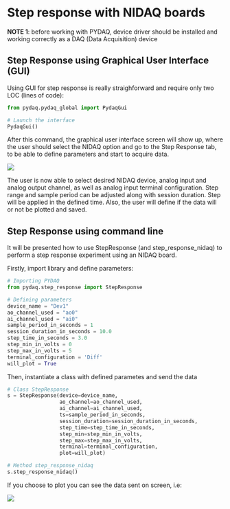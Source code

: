 # Step response with NIDAQ boards

**NOTE 1**: before working with PYDAQ, device driver should be installed and working correctly as a DAQ (Data
Acquisition) device

## Step Response using Graphical User Interface (GUI)

Using GUI for step response is really straighforward and require only
two LOC (lines of code):

```python
from pydaq.pydaq_global import PydaqGui

# Launch the interface
PydaqGui()
```

After this command, the graphical user interface screen will show up, where the
user should select the NIDAQ option and go to the Step Response tab,
to be able to define parameters and start to acquire data.

![](img/step_response_nidaq_gui.png)

The user is now able to select desired NIDAQ device, analog input and
analog output channel, as well as analog input terminal configuration.
Step range and sample period can be adjusted along with session duration.
Step will be applied in the defined time. Also, the user will define if
the data will or not be plotted and saved.

## Step Response using command line

It will be presented how to use StepResponse (and step_response_nidaq) to
perform a step response experiment using an NIDAQ board.

Firstly, import library and define parameters:

```python
# Importing PYDAQ
from pydaq.step_response import StepResponse

# Defining parameters
device_name = "Dev1"
ao_channel_used = "ao0"
ai_channel_used = "ai0"
sample_period_in_seconds = 1
session_duration_in_seconds = 10.0
step_time_in_seconds = 3.0
step_min_in_volts = 0
step_max_in_volts = 5
terminal_configuration = 'Diff'
will_plot = True
```

Then, instantiate a class with defined parametes and send the data

```python
# Class StepResponse
s = StepResponse(device=device_name,
                 ao_channel=ao_channel_used,
                 ai_channel=ai_channel_used,
                 ts=sample_period_in_seconds,
                 session_duration=session_duration_in_seconds,
                 step_time=step_time_in_seconds,
                 step_min=step_min_in_volts,
                 step_max=step_max_in_volts,
                 terminal=terminal_configuration,
                 plot=will_plot)

# Method step_response_nidaq
s.step_response_nidaq()
```

If you choose to plot you can see the data sent on screen, i.e:

![](img/step_response_nidaq.png)
